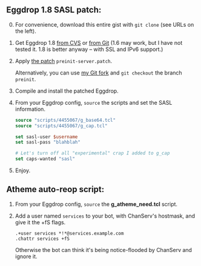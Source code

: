 ## Eggdrop 1.8 SASL patch:

 0. For convenience, download this entire gist with `git clone` (see URLs on the left).

 1. Get Eggdrop 1.8 [from CVS][eggcvs] or [from Git][egggit] (1.6 may work, but I have not tested it. 1.8 is better anyway – with SSL and IPv6 support.)

 2. Apply [the patch][patch] `preinit-server.patch`.

    Alternatively, you can use [my Git fork][mygit] and `git checkout` the branch `preinit`.

 3. Compile and install the patched Eggdrop.

 4. From your Eggdrop config, `source` the scripts and set the SASL information.

    ```tcl
    source "scripts/4455067/g_base64.tcl"
    source "scripts/4455067/g_cap.tcl"

    set sasl-user $username
    set sasl-pass "blahblah"

    # Let's turn off all "experimental" crap I added to g_cap
    set caps-wanted "sasl"
    ```

 5. Enjoy.

## Atheme auto-reop script:

 1. From your Eggdrop config, `source` the **g_atheme_need.tcl** script.

 2. Add a user named `services` to your bot, with ChanServ's hostmask, and give it the +fS flags.

        .+user services *!*@services.example.com
        .chattr services +fS

    Otherwise the bot can think it's being notice-flooded by ChanServ and ignore it.

[eggcvs]: http://www.eggheads.org/devel/
[egggit]: https://github.com/eggheads/eggdrop-1.8
[mygit]: https://github.com/grawity/eggdrop-1.8
[patch]: #file-preinit-server-patch